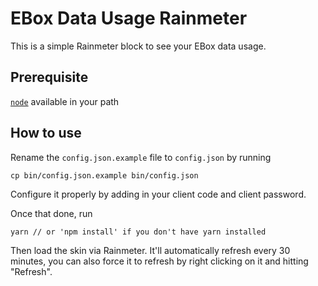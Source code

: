 # EBox Data Usage Rainmeter

This is a simple Rainmeter block to see your EBox data usage.

## Prerequisite

[`node`](https://nodejs.org/dist/v8.10.0/node-v8.10.0-x64.msi) available in your path

## How to use

Rename the `config.json.example` file to `config.json` by running

```
cp bin/config.json.example bin/config.json
```

Configure it properly by adding in your client code and client password.

Once that done, run

```
yarn // or 'npm install' if you don't have yarn installed
```

Then load the skin via Rainmeter. It'll automatically refresh every 30 minutes, you can also force it to refresh by right clicking on it and hitting "Refresh".